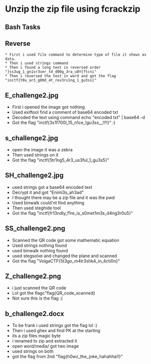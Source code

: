 # Unzip the zip file using fcrackzip
## Bash Tasks
 ## Reverse
    * First i used file command to determine type of file it shows as data.
    * Then i used strings command
    * Then i found a long text in reversed order "}ss3ug_1_gn1sr3ver_t4_d00g_3ra_u0Y{ftcni"
    * Then i reversed the text in word and got the flag "inctf{Y0u_ar3_g00d_4t_rev3rs1ng_1_gu3ss}"
## E_challenge2.jpg
 * First i opened the image got nothing
 * Used exiftool find a comment of base64 encoded txt
 * Decoded the text using command echo "encoded txt" | base64 -d
 * Got the flag "inctf{3x1f700l_15_n1ce_!_gu3ss___!!!!}" :)
## s_challenge2.jpg
 * open the image it was a zebra
 * Then used strings on it
 * Got the flag "inctf{5tr1ng5_4r3_us3ful_1_gu3s5}"
## SH_challenge2.jpg 
 * used strings got a base64 encoded text
 * Decrypt it and got "Enimi3s_ah3ad"
 * I thought there may be a zip file and it was the pwd
 * Used binwalk could'nt find anything
 * Then used steghide tool 
 * Got the flag "inctf{fr13ndly_f1re_is_s0met1m3s_d4ng3r0u5}"
## SS_challenge2.png
 * Scanned the QR code got some mathematic equation
 * Used strings nothing found
 * used binwalk nothing found
 * used stegsolve and changed the plane and scanned
 * Got the flag "VolgaCTF{5t3go_m4tr3shk4_in_4cti0n}"
## Z_challenge2.png
 * i just scanned the QR code 
 * Lol got the flagc"flag{QR_code_scanned}
 * Not sure this is the flag :(
## b_challenge2.docx 
 * To be frank i used strings got the flag lol :)
 * Then i used ghex and find PK at the starting 
 * its a zip files magic byte
 * i renamed to zip and extracted it
 * open word/media/ got two image 
 * used strings on both 
 * got the flag from 2nd "flag{h0wz_the_joke_hahahha!!}"
 

 
